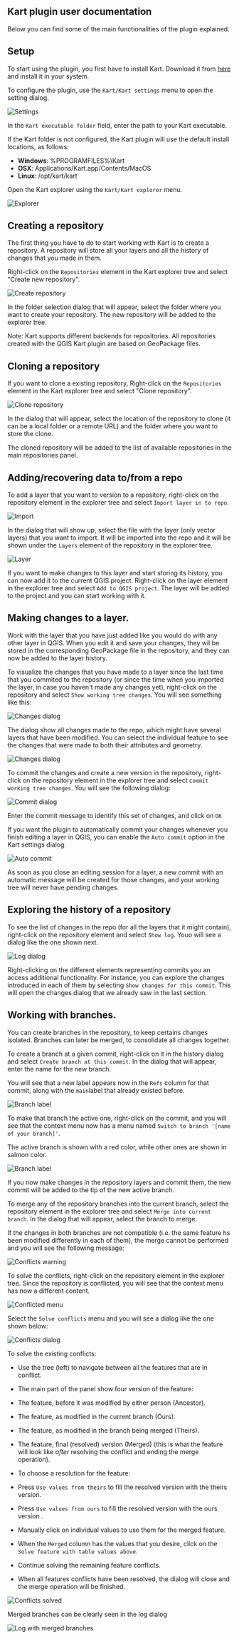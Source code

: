 ## Kart plugin user documentation

Below you can find some of the main functionalities of the plugin explained.

## Setup

To start using the plugin, you first have to install Kart. Download it from [here]() and install it in your system.

To configure the plugin, use the `Kart/Kart settings` menu to open the setting dialog.

![Settings](img/settings.png)

In the `Kart executable folder` field, enter the path to your Kart executable.

If the Kart folder is not configured, the Kart plugin will use the default install locations, as follows:

- **Windows**: %PROGRAMFILES%\Kart
- **OSX**: Applications/Kart.app/Contents/MacOS
- **Linux**: /opt/kart/kart

Open the Kart explorer using the `Kart/Kart explorer` menu.

![Explorer](img/explorer.png)

## Creating a repository

The first thing you have to do to start working with Kart is to create a repository. A repository will store all your layers and all the history of changes that you made in them.

Right-click on the `Repositories` element in the Kart explorer tree and select "Create new repository".

![Create repository](img/createrepo.png)

In the folder selection dialog that will appear, select the folder where you want to create your repository. The new repository will be added to the explorer tree.

Note: Kart supports different backends for repositories. All repositories created with the QGIS Kart plugin are based on GeoPackage files.

## Cloning a repository

If you want to clone a existing repository, Right-click on the `Repositories` element in the Kart explorer tree and select "Clone repository".

![Clone repository](img/clonerepo.png)

In the dialog that will appear, select the location of the repository to clone (it can be a local folder or a remote URL) and the folder where you want to store the clone.

The cloned repository will be added to the list of available repositories in the main repositories panel.


## Adding/recovering data to/from a repo

To add a layer that you want to version to a repository, right-click on the repository element in the explorer tree and select `Import layer in to repo`.

![Import](img/import.png)

In the dialog that will show up, select the file with the layer (only vector layers) that you want to import. It will be imported into the repo and it will be shown under the `Layers` element of the repository in the explorer tree.

![Layer](img/layer.png)

If you want to make changes to this layer and start storing its history, you can now add it to the current QGIS project. Right-click on the layer element in the explorer tree and select `Add to QGIS project`. The layer will be added to the project and you can start working with it.

## Making changes to a layer.

Work with the layer that you have just added like you would do with any other layer in QGIS. When you edit it and save your changes, they wil be stored in the corresponding GeoPackage file in the repository, and they can now be added to the layer history.

To visualize the changes that you have made to a layer since the last time that you commited to the repository (or since the time when you imported the layer, in case you haven't made any changes yet), right-click on the repository and select `Show working tree changes`. You will see something like this:

![Changes dialog](img/changes.png)

The dialog show all changes made to the repo, which might have several layers that have been modified. You can select the individual feature to see the changes that were made to both their attributes and geometry.

![Changes dialog](img/geometry.png)

To commit the changes and create a new version in the repository, right-click on the repository element in the explorer tree and select `Commit working tree changes`. You will see the following dialog:

![Commit dialog](img/commit.png)

Enter the commit message to identify this set of changes, and click on `OK`

If you want the plugin to automatically commit your changes whenever you finish editing a layer in QGIS, you can enable the `Auto commit` option in the Kart settings dialog.

![Auto commit](img/autocommit.png)

As soon as you close an editing session for a layer, a new commit with an automatic message will be created for those changes, and your working tree will never have pending changes.

## Exploring the history of a repository

To see the list of changes in the repo (for all the layers that it might contain), right-click on the repository element and select `Show log`. Youo will see a dialog like the one shown next.

![Log dialog](img/log.png)

Right-clicking on the different elements representing commits you an access additional functionality. For instance, you can explore the changes introduced in each of them by selecting `Show changes for this commit`. This will open the changes dialog that we already saw in the last section.

## Working with branches.

You can create branches in the repository, to keep certains changes isolated. Branches can later be merged, to consolidate all changes together.

To create a branch at a given commit, right-click on it in the history dialog and select `Create branch at this commit`. In the dialog that will appear, enter the name for the new branch.

You will see that a new label appears now in the `Refs` column for that commit, along with the `main`label that already existed before.

![Branch label](img/branchlabel.png)

To make that branch the active one, right-click on the commit, and you will see that the context menu now has a menu named `Switch to branch '[name of your branch]'`.

The active branch is shown with a red color, while other ones are shown in salmon color.

![Branch label](img/branchlabel2.png)

If you now make changes in the repository layers and commit them, the new commit will be added to the tip of the new active branch.

To merge any of the repository branches into the current branch, select the repository element in the explorer tree and select `Merge into current branch`. In the dialog that will appear, select the branch to merge.

If the changes in both branches are not compatible (i.e. the same feature hs been modified differently in each of them), the merge cannot be performed and you will see the following message:

![Conflicts warning](img/conflictswarning.png)

To solve the conflicts, right-click on the repository element in the explorer tree. Since the repository is conflicted, you will see that the context menu has now a different content.

![Conflicted menu](img/conflictedmenu.png)

Select the `Solve conflicts` menu and you will see a dialog like the one shown below:

![Conflicts dialog](img/conflictsdialog.png)

To solve the existing conflicts:

* Use the tree (left) to navigate between all the features that are in conflict.

* The main part of the panel show four version of the feature:

 - The feature, before it was modified by either person (Ancestor).

 - The feature, as modified in the current branch (Ours).

 - The feature, as modified in the branch being merged (Theirs).

 - The feature, final (resolved) version (Merged) (this is what the feature will look like *after* resolving the conflict and ending the merge operation).

* To choose a resolution for the feature:

 - Press `Use values from theirs` to fill the resolved version with the theirs version.

 - Press `Use values from ours` to fill the resolved version with the ours version .

 - Manually click on individual values to use them for the merged feature.

* When the `Merged` column has the values that you desire, click on the `Solve feature with table values above`.

* Continue solving the remaining feature conflicts.

* When all features conflicts have been resolved, the dialog will close and the merge operation will be finished.

![Conflicts solved](img/conflictssolved.png)

Merged branches can be clearly seen in the log dialog

![Log with merged branches](img/logmerged.png)
